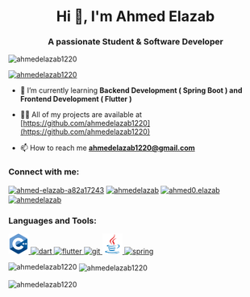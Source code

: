 <h1 align="center">Hi 👋, I'm Ahmed Elazab</h1>
<h3 align="center">A passionate Student & Software Developer</h3>

<p align="left"> <img src="https://komarev.com/ghpvc/?username=ahmedelazab1220&label=Profile%20views&color=0e75b6&style=flat" alt="ahmedelazab1220" /> </p>

<p align="left"> <a href="https://github.com/ryo-ma/github-profile-trophy"><img src="https://github-profile-trophy.vercel.app/?username=ahmedelazab1220" alt="ahmedelazab1220" /></a> </p>

- 🌱 I’m currently learning **Backend Development ( Spring Boot ) and Frontend Development ( Flutter )**

- 👨‍💻 All of my projects are available at [https://github.com/ahmedelazab1220](https://github.com/ahmedelazab1220)

- 📫 How to reach me **ahmedelazab1220@gmail.com**

<h3 align="left">Connect with me:</h3>
<p align="left">
<a href="https://linkedin.com/in/ahmed-elazab-a82a17243" target="blank"><img align="center" src="https://raw.githubusercontent.com/rahuldkjain/github-profile-readme-generator/master/src/images/icons/Social/linked-in-alt.svg" alt="ahmed-elazab-a82a17243" height="30" width="40" /></a>
<a href="https://fb.com/ahmedelazab" target="blank"><img align="center" src="https://raw.githubusercontent.com/rahuldkjain/github-profile-readme-generator/master/src/images/icons/Social/facebook.svg" alt="ahmedelazab" height="30" width="40" /></a>
<a href="https://codeforces.com/profile/ahmed0.elazab" target="blank"><img align="center" src="https://raw.githubusercontent.com/rahuldkjain/github-profile-readme-generator/master/src/images/icons/Social/codeforces.svg" alt="ahmed0.elazab" height="30" width="40" /></a>
<a href="https://www.leetcode.com/ahmedelazab" target="blank"><img align="center" src="https://raw.githubusercontent.com/rahuldkjain/github-profile-readme-generator/master/src/images/icons/Social/leet-code.svg" alt="ahmedelazab" height="30" width="40" /></a>
</p>

<h3 align="left">Languages and Tools:</h3>
<p align="left"> <a href="https://www.w3schools.com/cpp/" target="_blank" rel="noreferrer"> <img src="https://raw.githubusercontent.com/devicons/devicon/master/icons/cplusplus/cplusplus-original.svg" alt="cplusplus" width="40" height="40"/> </a> <a href="https://dart.dev" target="_blank" rel="noreferrer"> <img src="https://www.vectorlogo.zone/logos/dartlang/dartlang-icon.svg" alt="dart" width="40" height="40"/> </a> <a href="https://flutter.dev" target="_blank" rel="noreferrer"> <img src="https://www.vectorlogo.zone/logos/flutterio/flutterio-icon.svg" alt="flutter" width="40" height="40"/> </a> <a href="https://git-scm.com/" target="_blank" rel="noreferrer"> <img src="https://www.vectorlogo.zone/logos/git-scm/git-scm-icon.svg" alt="git" width="40" height="40"/> </a> <a href="https://www.java.com" target="_blank" rel="noreferrer"> <img src="https://raw.githubusercontent.com/devicons/devicon/master/icons/java/java-original.svg" alt="java" width="40" height="40"/> </a> <a href="https://spring.io/" target="_blank" rel="noreferrer"> <img src="https://www.vectorlogo.zone/logos/springio/springio-icon.svg" alt="spring" width="40" height="40"/> </a> </p>

<p><img align="left" src="https://github-readme-stats.vercel.app/api/top-langs?username=ahmedelazab1220&show_icons=true&locale=en&layout=compact" alt="ahmedelazab1220" /></p>

<p>&nbsp;<img align="center" src="https://github-readme-stats.vercel.app/api?username=ahmedelazab1220&show_icons=true&locale=en" alt="ahmedelazab1220" /></p>

<p><img align="center" src="https://github-readme-streak-stats.herokuapp.com/?user=ahmedelazab1220&" alt="ahmedelazab1220" /></p>
